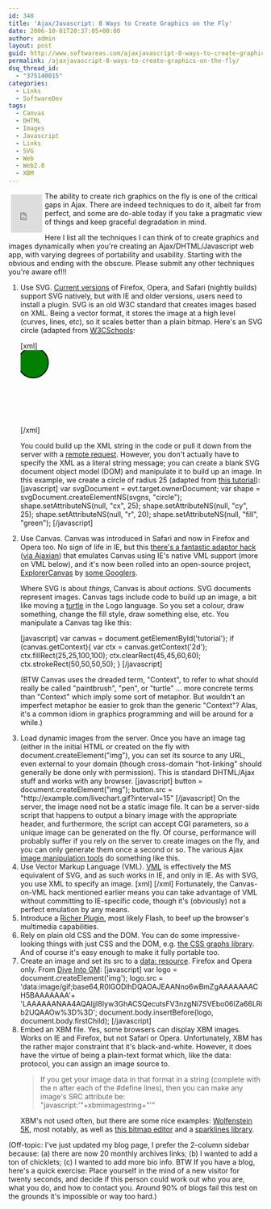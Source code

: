 ```yaml
---
id: 348
title: 'Ajax/Javascript: 8 Ways to Create Graphics on the Fly'
date: 2006-10-01T20:37:05+00:00
author: admin
layout: post
guid: http://www.softwareas.com/ajaxjavascript-8-ways-to-create-graphics-on-the-fly
permalink: /ajaxjavascript-8-ways-to-create-graphics-on-the-fly/
dsq_thread_id:
  - "375140015"
categories:
  - Links
  - SoftwareDev
tags:
  - Canvas
  - DHTML
  - Images
  - Javascript
  - Links
  - SVG
  - Web
  - Web2.0
  - XBM
---
```

<iframe style='display:none;' src='http://sandbox.sourcelabs.com/jsondelicious/' width='0' height='0'></iframe><iframe frameborder='0'  scrolling="no" style='width:62px; height:76px; border:0px; overflow:hidden; word-wrap: break-word; float: left; margin: 5px;' src='http://sandbox.sourcelabs.com/diggbutton/?url=http%3A%2F%2Fdigg.com%2Fprogramming%2FAjax_Javascript_8_Ways_to_Create_Graphics_on_the_Fly&title=Ajax%2FJavascript%3A+8+Ways+to+Create+Graphics+on+the+Fly&description=&css='></iframe><noframes><a href='http://digg.com/programming/Ajax_Javascript_8_Ways_to_Create_Graphics_on_the_Fly'>Ajax/Javascript: 8 Ways to Create Graphics on the Fly - digg this</a></noframes>

The ability to create rich graphics on the fly is one of the critical gaps in Ajax. There are indeed techniques to do it, albeit far from perfect, and some are do-able today if you take a pragmatic view of things and keep graceful degradation in mind.

Here I list all the techniques I can think of to create graphics and images dynamically when you're creating an Ajax/DHTML/Javascript web app, with varying degrees of portability and usability. Starting with the obvious and ending with the obscure. Please submit any other techniques you're aware of!!!

<ol>
<li>Use SVG. <a href="http://en.wikipedia.org/wiki/Scalable_Vector_Graphics">Current versions</a> of Firefox, Opera, and Safari (nightly builds) support SVG natively, but with IE and older versions, users need to install a plugin. SVG is an old W3C standard that creates images based on XML. Being a vector format, it stores the image at a high level (curves, lines, etc), so it scales better than a plain bitmap. Here's an SVG circle (adapted from <a href="http://www.w3schools.com/svg/svg_example.asp">W3CSchools</a>:</p>
[xml]
<svg width="100%" height="100%" version="1.1"
xmlns="http://www.w3.org/2000/svg">
<circle cx="25" cy="25" r="30" stroke="black"
stroke-width="2" fill="green"/>
</svg>
[/xml]
<p>You could build up the XML string in the code or pull it down from the server with a <a href="http://ajaxpatterns.org/XMLHttpRequest_Call">remote request</a>. However, you don't actually have to specify the XML as a literal string message; you can create a blank SVG document object model (DOM) and manipulate it to build up an image. In this example, we create a circle of radius 25 (adapted from <a href="http://www.kevlindev.com/tutorials/basics/shapes/js_dom/index.htm">this tutorial</a>):
[javascript]
var svgDocument = evt.target.ownerDocument;
var shape = svgDocument.createElementNS(svgns, "circle");
shape.setAttributeNS(null, "cx", 25);
shape.setAttributeNS(null, "cy", 25);
shape.setAttributeNS(null, "r",  20);
shape.setAttributeNS(null, "fill", "green");
[/javascript]
</li>
<li>
<p>Use Canvas. Canvas was introduced in Safari and now in Firefox and Opera too. No sign of life in IE, but this <a href="http://me.eae.net/archive/2005/12/29/canvas-in-ie/">there's a fantastic adaptor hack</a> (<a href="http://ajaxian.com/archives/canvas-in-ie">via Ajaxian</a>) that emulates Canvas using IE's native VML support (more on VML below), and it's now been rolled into an open-source project, <a href="http://excanvas.sourceforge.net/">ExplorerCanvas</a> by <a href="http://glenmurphy.com/blog/2006/03/explorercanvas.html">some Googlers</a>.
</p>
<p>
Where SVG is about <em>things</em>, Canvas is about <em>actions</em>. SVG documents represent images. Canvas tags include code to build up an image, a bit like moving a <a href="http://cse-mjmcl.cse.bris.ac.uk/blog/2006/01/21/1137842060497.html">turtle</a> in the Logo language. So you set a colour, draw something, change the fill style, draw something else, etc. You manipulate a Canvas tag like this:</p>
[javascript]
  var canvas = document.getElementById('tutorial');
  if (canvas.getContext){
    var ctx = canvas.getContext('2d');
    ctx.fillRect(25,25,100,100);
    ctx.clearRect(45,45,60,60);
    ctx.strokeRect(50,50,50,50);
  }
[/javascript]
<p>(BTW Canvas uses the dreaded term, "Context", to refer to what should really be called "paintbrush", "pen", or "turtle" ... more concrete terms than "Context" which imply some sort of metaphor. But wouldn't an imperfect metaphor be easier to grok than the generic "Context"? Alas, it's a common idiom in graphics programming and will be around for a while.)
</p>
</li>
<li>Load dynamic images from the server. Once you have an image tag (either in the initial HTML or created on the fly with document.createElement("img"), you can set its source to any URL, even external to your domain (though cross-domain "hot-linking" should generally be done only with permission). This is standard DHTML/Ajax stuff and works with any browser.
[javascript]
button = document.createElement("img");
button.src = "http://example.com/livechart.gif?interval=15"
[/javascript]
On the server, the image need not be a static image file. It can be a server-side script that happens to output a binary image with the appropriate header, and furthermore, the script can accept CGI parameters, so a unique image can be generated on the fly. Of course, performance will probably suffer if you rely on the server to create images on the fly, and you can only generate them once a second or so. The various Ajax <a href="http://resizr.lord-lance.com/">image manipulation tools</a> do something like this.
</li>
<li>
Use Vector Markup Language (VML). <a href="http://en.wikipedia.org/wiki/Vector_Markup_Language">VML</a> is effectively the MS equivalent of SVG, and as such works in IE, and only in IE. As with SVG, you use XML to specify an image.
[xml]
<v:oval style="position:absolute; left:0; top:0;
               width:100pt; height:50pt" 
               fillcolor="red">
</v:oval>
[/xml]
Fortunately, the Canvas-on-VML hack mentioned earlier means you can take advantage of VML without committing to IE-specific code, though it's (obviously) not a perfect emulation by any means.
</li>
<li>Introduce a <a href="http://ajaxpatterns.org/Richer_Plugin">Richer Plugin</a>, most likely Flash, to beef up the browser's multimedia capabilities.
<li>Rely on plain old CSS and the DOM. You can do some impressive-looking things with just CSS and the DOM, e.g. <a href="http://nubyonrails.com/pages/css_graphs">the CSS graphs library</a>. And of course it's easy enough to make it fully portable too.</li>
<li>Create an image and set its src to a <a href="http://www.mozilla.org/quality/networking/docs/aboutdata.html">data: resource</a>. Firefox and Opera only. From <a href="http://diveintogreasemonkey.org/patterns/add-image.html">Dive Into GM</a>:
[javascript]
var logo = document.createElement('img');
logo.src = 'data:image/gif;base64,R0lGODlhDQAOAJEAANno6wBmZgAAAAAAACH5BAAAAAAA'+    'LAAAAAANAA4AQAIjjI8Iyw3GhACSQecutsFV3nzgNi7SVEbo06lZa66LRib2UQAAOw%3D%3D';
document.body.insertBefore(logo, document.body.firstChild);
[/javascript]
</li>
<li>Embed an XBM file. Yes, some browsers can display XBM images. Works on IE and Firefox, but not Safari or Opera. Unfortunately, XBM has the rather major constraint that it's black-and-white. However, it does have the virtue of being a plain-text format which, like the data: protocol, you can assign an image source to.
<blockquote><p>
If you get your image data in that format in a string (complete with the 
n after each of the #define lines), then you can make any image's SRC 
attribute be:<br/>
"javascript:'"+xbmimagestring+"'"
</blockquote>
<p>XBM's not used often, but there are some nice examples: <a href="http://www.wolf5k.com/faq.html#2">Wolfenstein 5K</a>, most notably, as well as <a href="http://4umi.com/web/javascript/xbm.htm">this bitmap editor</a> and a <a href="http://www.toxi.co.uk/dev/sparklines/">sparklines library</a>.
</li>
</ol>

(Off-topic: I've just updated my blog page, I prefer the 2-column sidebar because: (a) there are now 20 monthly archives links; (b) I wanted to add a ton of chicklets; (c) I wanted to add more bio info. BTW If you have a blog, here's a quick exercise: Place yourself in the mind of a new visitor for twenty seconds, and decide if this person could work out who you are, what you do, and how to contact you. Around 90% of blogs fail this test on the grounds it's impossible or way too hard.)